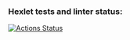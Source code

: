 ### Hexlet tests and linter status:
[![Actions Status](https://github.com/SpaYkeR696/frontend-project-12/actions/workflows/hexlet-check.yml/badge.svg)](https://github.com/SpaYkeR696/frontend-project-12/actions)